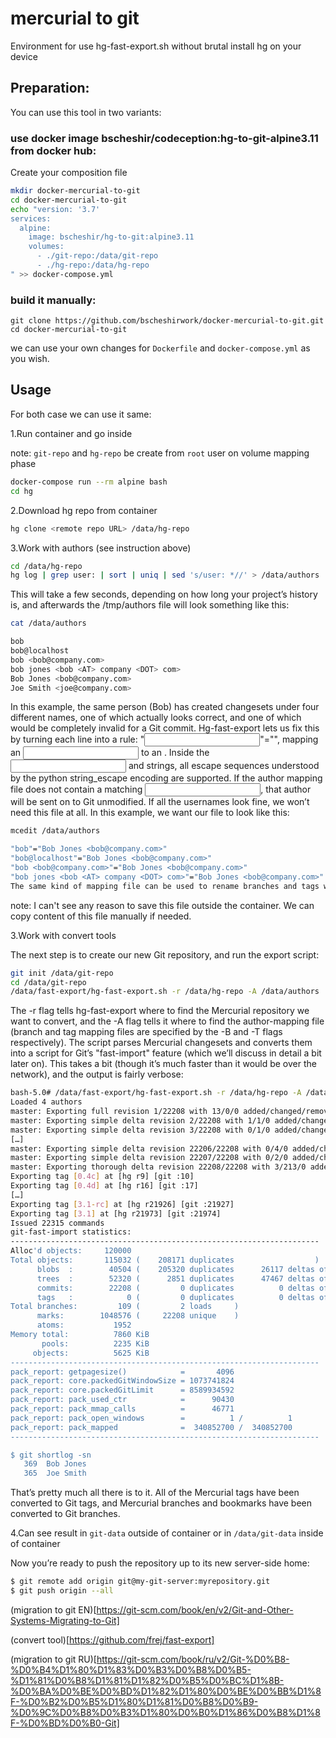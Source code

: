 # mercurial to git

Environment for use hg-fast-export.sh without brutal install hg on your device

## Preparation:
You can use this tool in two variants:

### use docker image bscheshir/codeception:hg-to-git-alpine3.11 from docker hub:

Create your composition file
```sh
mkdir docker-mercurial-to-git
cd docker-mercurial-to-git
echo "version: '3.7'
services:
  alpine:
    image: bscheshir/hg-to-git:alpine3.11
    volumes:
      - ./git-repo:/data/git-repo
      - ./hg-repo:/data/hg-repo
" >> docker-compose.yml
```

### build it manually:
```
git clone https://github.com/bscheshirwork/docker-mercurial-to-git.git
cd docker-mercurial-to-git
```
we can use your own changes for `Dockerfile` and `docker-compose.yml` as you wish. 

## Usage

For both case we can use it same:

1.Run container and go inside 

note: `git-repo` and `hg-repo` be create from `root` user on volume mapping phase
```sh
docker-compose run --rm alpine bash
cd hg
```
2.Download hg repo from container
```sh
hg clone <remote repo URL> /data/hg-repo
```
3.Work with authors (see instruction above) 
```sh
cd /data/hg-repo
hg log | grep user: | sort | uniq | sed 's/user: *//' > /data/authors
```
This will take a few seconds, depending on how long your project’s history is, and afterwards the /tmp/authors file will look something like this:
```sh
cat /data/authors
```
```sh
bob
bob@localhost
bob <bob@company.com>
bob jones <bob <AT> company <DOT> com>
Bob Jones <bob@company.com>
Joe Smith <joe@company.com>
```
In this example, the same person (Bob) has created changesets under four different names, one of which actually looks correct, 
and one of which would be completely invalid for a Git commit. Hg-fast-export lets us fix this by turning each line into a rule: 
"<input>"="<output>", mapping an <input> to an <output>. 
Inside the <input> and <output> strings, all escape sequences understood by the python string_escape encoding are supported. 
If the author mapping file does not contain a matching <input>, that author will be sent on to Git unmodified. 
If all the usernames look fine, we won’t need this file at all. In this example, we want our file to look like this:
```sh
mcedit /data/authors
```
```sh
"bob"="Bob Jones <bob@company.com>"
"bob@localhost"="Bob Jones <bob@company.com>"
"bob <bob@company.com>"="Bob Jones <bob@company.com>"
"bob jones <bob <AT> company <DOT> com>"="Bob Jones <bob@company.com>"
The same kind of mapping file can be used to rename branches and tags when the Mercurial name is not allowed by Git.
```

note: I can't see any reason to save this file outside the container. We can copy content of this file manually if needed.

3.Work with convert tools

The next step is to create our new Git repository, and run the export script:
```sh
git init /data/git-repo
cd /data/git-repo
/data/fast-export/hg-fast-export.sh -r /data/hg-repo -A /data/authors
```
The -r flag tells hg-fast-export where to find the Mercurial repository we want to convert, 
and the -A flag tells it where to find the author-mapping file (branch and tag mapping files are specified 
by the -B and -T flags respectively). 
The script parses Mercurial changesets and converts them into a script for Git’s "fast-import" feature 
(which we’ll discuss in detail a bit later on). This takes a bit (though it’s much faster than it would be over the network), 
and the output is fairly verbose:
```sh
bash-5.0# /data/fast-export/hg-fast-export.sh -r /data/hg-repo -A /data/authors
Loaded 4 authors
master: Exporting full revision 1/22208 with 13/0/0 added/changed/removed files
master: Exporting simple delta revision 2/22208 with 1/1/0 added/changed/removed files
master: Exporting simple delta revision 3/22208 with 0/1/0 added/changed/removed files
[…]
master: Exporting simple delta revision 22206/22208 with 0/4/0 added/changed/removed files
master: Exporting simple delta revision 22207/22208 with 0/2/0 added/changed/removed files
master: Exporting thorough delta revision 22208/22208 with 3/213/0 added/changed/removed files
Exporting tag [0.4c] at [hg r9] [git :10]
Exporting tag [0.4d] at [hg r16] [git :17]
[…]
Exporting tag [3.1-rc] at [hg r21926] [git :21927]
Exporting tag [3.1] at [hg r21973] [git :21974]
Issued 22315 commands
git-fast-import statistics:
---------------------------------------------------------------------
Alloc'd objects:     120000
Total objects:       115032 (    208171 duplicates                  )
      blobs  :        40504 (    205320 duplicates      26117 deltas of      39602 attempts)
      trees  :        52320 (      2851 duplicates      47467 deltas of      47599 attempts)
      commits:        22208 (         0 duplicates          0 deltas of          0 attempts)
      tags   :            0 (         0 duplicates          0 deltas of          0 attempts)
Total branches:         109 (         2 loads     )
      marks:        1048576 (     22208 unique    )
      atoms:           1952
Memory total:          7860 KiB
       pools:          2235 KiB
     objects:          5625 KiB
---------------------------------------------------------------------
pack_report: getpagesize()            =       4096
pack_report: core.packedGitWindowSize = 1073741824
pack_report: core.packedGitLimit      = 8589934592
pack_report: pack_used_ctr            =      90430
pack_report: pack_mmap_calls          =      46771
pack_report: pack_open_windows        =          1 /          1
pack_report: pack_mapped              =  340852700 /  340852700
---------------------------------------------------------------------

$ git shortlog -sn
   369  Bob Jones
   365  Joe Smith
```
That’s pretty much all there is to it. All of the Mercurial tags have been converted to Git tags, and Mercurial branches and bookmarks have been converted to Git branches. 


4.Can see result in `git-data` outside of container or in `/data/git-data` inside of container

Now you’re ready to push the repository up to its new server-side home:
```sh
$ git remote add origin git@my-git-server:myrepository.git
$ git push origin --all
```


(migration to git EN)[https://git-scm.com/book/en/v2/Git-and-Other-Systems-Migrating-to-Git]

(convert tool)[https://github.com/frej/fast-export]

(migration to git RU)[https://git-scm.com/book/ru/v2/Git-%D0%B8-%D0%B4%D1%80%D1%83%D0%B3%D0%B8%D0%B5-%D1%81%D0%B8%D1%81%D1%82%D0%B5%D0%BC%D1%8B-%D0%BA%D0%BE%D0%BD%D1%82%D1%80%D0%BE%D0%BB%D1%8F-%D0%B2%D0%B5%D1%80%D1%81%D0%B8%D0%B9-%D0%9C%D0%B8%D0%B3%D1%80%D0%B0%D1%86%D0%B8%D1%8F-%D0%BD%D0%B0-Git]
